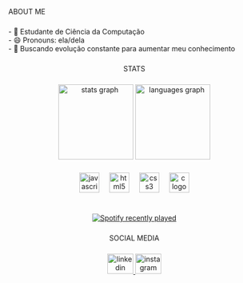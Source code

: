 <p align="left">ABOUT ME</p>

###

<p align="left">- 🌱  Estudante de Ciência da Computação<br>- 😄 Pronouns: ela/dela<br>- 🤔 Buscando evolução constante para aumentar meu conhecimento</p>

###

<p align="left"></p>

###

<p align="center">STATS</p>

###

<div align="center">
  <img src="https://github-readme-stats.vercel.app/api?username=strtgyana&hide_title=false&hide_rank=false&show_icons=true&include_all_commits=true&count_private=true&disable_animations=false&theme=codeSTACKr&locale=en&hide_border=true&order=1" height="150" alt="stats graph"  />
  <img src="https://github-readme-stats.vercel.app/api/top-langs?username=strtgyana&locale=en&hide_title=false&layout=compact&card_width=320&langs_count=5&theme=codeSTACKr&hide_border=true&order=2" height="150" alt="languages graph"  />
</div>

###

<div align="center">
  <img src="https://cdn.jsdelivr.net/gh/devicons/devicon/icons/javascript/javascript-original.svg" height="40" alt="javascript logo"  />
  <img width="12" />
  <img src="https://cdn.jsdelivr.net/gh/devicons/devicon/icons/html5/html5-original.svg" height="40" alt="html5 logo"  />
  <img width="12" />
  <img src="https://cdn.jsdelivr.net/gh/devicons/devicon/icons/css3/css3-original.svg" height="40" alt="css3 logo"  />
  <img width="12" />
  <img src="https://cdn.jsdelivr.net/gh/devicons/devicon/icons/c/c-original.svg" height="40" alt="c logo"  />
</div>

###

<p align="left"></p>

###

<h1 align="left"></h1>

###

<div align="center">
  <a href="https://open.spotify.com/user/21hvgxqy4plutncfukb3ksbba">
    <img src="https://spotify-recently-played-readme.vercel.app/api?user=21hvgxqy4plutncfukb3ksbba&count=1" alt="Spotify recently played"  />
  </a>
</div>

###

<p align="center">SOCIAL MEDIA</p>

###

<div align="center">
  <a href="https://www.linkedin.com/in/ana-santos-918265329/" target="_blank">
    <img src="https://raw.githubusercontent.com/maurodesouza/profile-readme-generator/master/src/assets/icons/social/linkedin/default.svg" width="52" height="40" alt="linkedin logo"  />
  </a>
  <a href="https://www.instagram.com/rwnd.ana/" target="_blank">
    <img src="https://raw.githubusercontent.com/maurodesouza/profile-readme-generator/master/src/assets/icons/social/instagram/default.svg" width="52" height="40" alt="instagram logo"  />
  </a>
</div>

###
